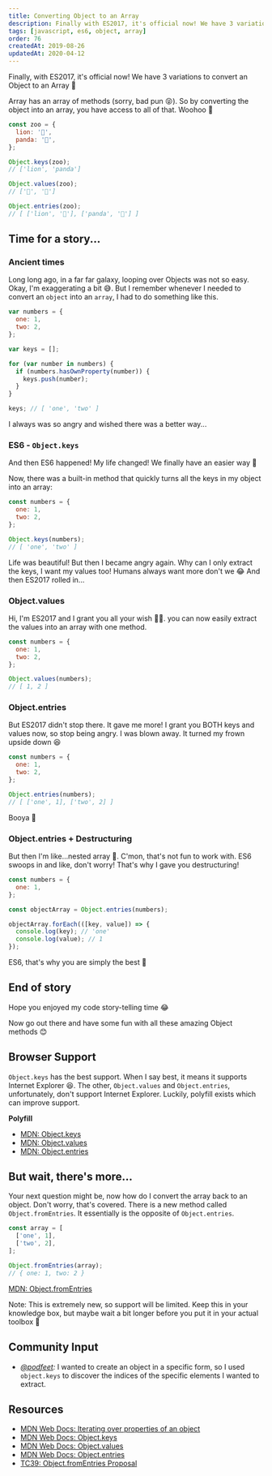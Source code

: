 ```yaml
---
title: Converting Object to an Array
description: Finally with ES2017, it's official now! We have 3 variations to convert an Object to an Array in JavaScript
tags: [javascript, es6, object, array]
order: 76
createdAt: 2019-08-26
updatedAt: 2020-04-12
---
```


Finally, with ES2017, it's official now! We have 3 variations to convert an Object to an Array 🎊

Array has an array of methods (sorry, bad pun 😝). So by converting the object into an array, you have access to all of that. Woohoo 🥳

```javascript
const zoo = {
  lion: '🦁',
  panda: '🐼',
};

Object.keys(zoo);
// ['lion', 'panda']

Object.values(zoo);
// ['🦁', '🐼']

Object.entries(zoo);
// [ ['lion', '🦁'], ['panda', '🐼'] ]
```

<markdown-toc></markdown-toc>

## Time for a story...

### Ancient times

Long long ago, in a far far galaxy, looping over Objects was not so easy. Okay, I'm exaggerating a bit 😅. But I remember whenever I needed to convert an `object` into an `array`, I had to do something like this.

```javascript
var numbers = {
  one: 1,
  two: 2,
};

var keys = [];

for (var number in numbers) {
  if (numbers.hasOwnProperty(number)) {
    keys.push(number);
  }
}

keys; // [ 'one', 'two' ]
```

I always was so angry and wished there was a better way...

### ES6 - `Object.keys`

And then ES6 happened! My life changed! We finally have an easier way 🥳

Now, there was a built-in method that quickly turns all the keys in my object into an array:

```javascript
const numbers = {
  one: 1,
  two: 2,
};

Object.keys(numbers);
// [ 'one', 'two' ]
```

Life was beautiful! But then I became angry again. Why can I only extract the keys, I want my values too! Humans always want more don't we 😂 And then ES2017 rolled in...

### Object.values

Hi, I'm ES2017 and I grant you all your wish 🧞‍♀️. you can now easily extract the values into an array with one method.

```javascript
const numbers = {
  one: 1,
  two: 2,
};

Object.values(numbers);
// [ 1, 2 ]
```

### Object.entries

But ES2017 didn't stop there. It gave me more! I grant you BOTH keys and values now, so stop being angry. I was blown away. It turned my frown upside down 😆

```javascript
const numbers = {
  one: 1,
  two: 2,
};

Object.entries(numbers);
// [ ['one', 1], ['two', 2] ]
```

Booya 👊

### Object.entries + Destructuring

But then I'm like...nested array 🤨. C'mon, that's not fun to work with. ES6 swoops in and like, don't worry! That's why I gave you destructuring!

```javascript
const numbers = {
  one: 1,
};

const objectArray = Object.entries(numbers);

objectArray.forEach(([key, value]) => {
  console.log(key); // 'one'
  console.log(value); // 1
});
```

ES6, that's why you are simply the best 💛

## End of story

Hope you enjoyed my code story-telling time 😂

Now go out there and have some fun with all these amazing Object methods 😊

## Browser Support

`Object.keys` has the best support. When I say best, it means it supports Internet Explorer 😆. The other, `Object.values` and `Object.entries`, unfortunately, don't support Internet Explorer. Luckily, polyfill exists which can improve support.

**Polyfill**

- [MDN: Object.keys](https://developer.mozilla.org/en-US/docs/Web/JavaScript/Reference/Global_Objects/Object/keys#Polyfill)
- [MDN: Object.values](https://developer.mozilla.org/en-US/docs/Web/JavaScript/Reference/Global_objects/Object/values#Polyfill)
- [MDN: Object.entries](https://developer.mozilla.org/en-US/docs/Web/JavaScript/Reference/Global_Objects/Object/entries#Polyfill)

## But wait, there's more...

Your next question might be, now how do I convert the array back to an object. Don't worry, that's covered. There is a new method called `Object.fromEntries`. It essentially is the opposite of `Object.entries`.

```javascript
const array = [
  ['one', 1],
  ['two', 2],
];

Object.fromEntries(array);
// { one: 1, two: 2 }
```

[MDN: Object.fromEntries](https://developer.mozilla.org/en-US/docs/Web/JavaScript/Reference/Global_Objects/Object/fromEntries)

Note: This is extremely new, so support will be limited. Keep this in your knowledge box, but maybe wait a bit longer before you put it in your actual toolbox 🧰

## Community Input

- _[@podfeet](https://twitter.com/podfeet/status/1188467945984249856?s=20):_ I wanted to create an object in a specific form, so I used `object.keys` to discover the indices of the specific elements I wanted to extract.

## Resources

- [MDN Web Docs: Iterating over properties of an object](https://developer.mozilla.org/en-US/docs/Web/JavaScript/Reference/Global_Objects/Object/hasOwnProperty#Example.3a_Iterating_over_the_properties_of_an_object)
- [MDN Web Docs: Object.keys](https://developer.mozilla.org/en-US/docs/Web/JavaScript/Reference/Global_Objects/Object/keys)
- [MDN Web Docs: Object.values](https://developer.mozilla.org/en-US/docs/Web/JavaScript/Reference/Global_objects/Object/values)
- [MDN Web Docs: Object.entries](https://developer.mozilla.org/en-US/docs/Web/JavaScript/Reference/Global_Objects/Object/entries)
- [TC39: Object.fromEntries Proposal](https://github.com/tc39/proposal-object-from-entries)
